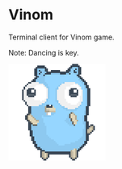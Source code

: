 # Vinom  

Terminal client for Vinom game.


Note: Dancing is key.

![goofer](./assets/logo/gopher-dance-long-3x.gif)

